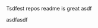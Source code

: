 Tsdfest repos readme is great asdf







asdfasdf




































































































